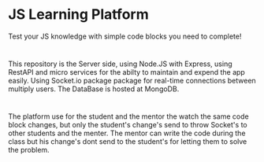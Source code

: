 # JS Learning Platform

Test your JS knowledge with simple code blocks you need to complete!

#

This repository is the Server side, using Node.JS with Express, using RestAPI and micro services for the abilty to maintain and expend the app easily. 
Using Socket.io package package for real-time connections between multiply users.
The DataBase is hosted at MongoDB. 
#

The platform use for the student and the mentor the watch the same code block changes,
but only the student's change's send to throw Socket's to other students and the menter. 
The mentor can write the code during the class but his change's dont send to the student's for letting them to solve the problem. 
